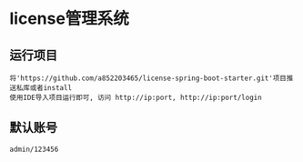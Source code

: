 # license管理系统

## 运行项目
    将'https://github.com/a852203465/license-spring-boot-starter.git'项目推送私库或者install
    使用IDE导入项目运行即可, 访问 http://ip:port, http://ip:port/login
## 默认账号
    admin/123456






